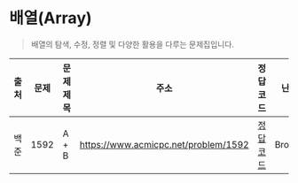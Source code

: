 # 배열(Array)

> 배열의 탐색, 수정, 정렬 및 다양한 활용을 다루는 문제집입니다.

| 출처 | 문제 | 문제 제목 | 주소                                 | 정답 코드                   | 난이도   | 정답 여부 |
| ---- | ---- | --------- | ------------------------------------ | --------------------------- | -------- | --------- |
| 백준 | 1592 | A + B     | https://www.acmicpc.net/problem/1592 | [정답 코드](./0x03/1592.js) | Bronze.2 | ✅        |
